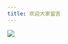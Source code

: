 ```yaml
---
title: 欢迎大家留言
---
```

![](/images/messagepad2.jpeg)
<div class="ds-recent-visitors" data-num-items="28" data-avatar-size="42" id="ds-recent-visitors"></div>
